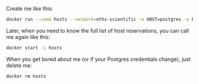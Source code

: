 Create me like this:

```bash
docker run --name hosts --network=ethz-scientific -e HOST=postgres -e DB=kea_db -e USER=kea -e PASSWORD=dummy_password ungleich/ungleich-host-inventory
```

Later, when you need to know the full list of host reservations, you can call me again like this:

```bash
docker start -i hosts
```

When you get bored about me (or if your Postgres credentials change), just delete me:

```bash
docker rm hosts
```

